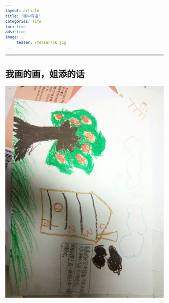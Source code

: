 ```yaml
---
layout: article
title: "画中有话"
categories: life
toc: true
ads: true
image:
     teaser: /teaser/bk.jpg
---
```


---


# 我画的画，姐添的话


![life](/images/life/0128_23.jpg)